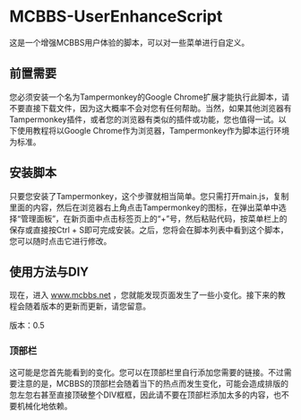 # MCBBS-UserEnhanceScript
这是一个增强MCBBS用户体验的脚本，可以对一些菜单进行自定义。

## 前置需要
您必须安装一个名为Tampermonkey的Google Chrome扩展才能执行此脚本，请不要直接下载文件，因为这大概率不会对您有任何帮助。当然，如果其他浏览器有Tampermonkey插件，或者您的浏览器有类似的插件或功能，您也值得一试。以下使用教程将以Google Chrome作为浏览器，Tampermonkey作为脚本运行环境为标准。

## 安装脚本
只要您安装了Tampermonkey，这个步骤就相当简单。您只需打开main.js，复制里面的内容，然后在浏览器右上角点击Tampermonkey的图标，在弹出菜单中选择“管理面板”，在新页面中点击标签页上的“+”号，然后粘贴代码，按菜单栏上的保存或直接按Ctrl + S即可完成安装。之后，您将会在脚本列表中看到这个脚本，您可以随时点击它进行修改。

## 使用方法与DIY
现在，进入 www.mcbbs.net ，您就能发现页面发生了一些小变化。接下来的教程会随着版本的更新而更新，请您留意。

版本：0.5

### 顶部栏
这可能是您首先能看到的变化。您可以在顶部栏里自行添加您需要的链接。不过需要注意的是，MCBBS的顶部栏会随着当下的热点而发生变化，可能会造成排版的忽左忽右甚至直接顶破整个DIV框框，因此请不要在顶部栏添加太多的内容，也不要机械化地依赖。
